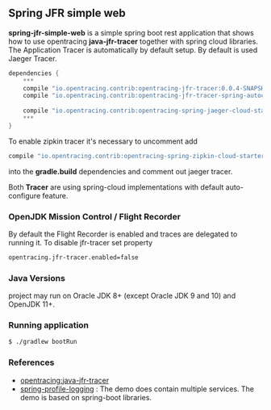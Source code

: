 ## Spring JFR simple web 

**spring-jfr-simple-web** is a simple spring boot rest application that shows how to use opentracing 
**java-jfr-tracer**  together with spring cloud libraries. The Application Tracer is automatically by default setup. 
By default is used Jaeger Tracer.

```groovy
dependencies {
    ***
    compile "io.opentracing.contrib:opentracing-jfr-tracer:0.0.4-SNAPSHOT"
    compile "io.opentracing.contrib:opentracing-jfr-tracer-spring-autoconfigure:0.0.4-SNAPSHOT"
    
    compile "io.opentracing.contrib:opentracing-spring-jaeger-cloud-starter:1.0.1"
    ***
}
```
To enable zipkin tracer it's necessary to uncomment add
```groovy
compile "io.opentracing.contrib:opentracing-spring-zipkin-cloud-starter:0.2.0"
```
into the **gradle.build** dependencies and comment out jaeger tracer. 

Both **Tracer** are using spring-cloud implementations with default auto-configure feature.


### OpenJDK Mission Control / Flight Recorder
By default the Flight Recorder is enabled and traces are delegated to running it.
To disable jfr-tracer set property
```bash
opentracing.jfr-tracer.enabled=false
```
### Java Versions
project may run on Oracle JDK 8+ (except Oracle JDK 9 and 10) and OpenJDK 11+.

### Running application 
```bash
$ ./gradlew bootRun
```

### References
* [opentracing:java-jfr-tracer](https://github.com/opentracing-contrib/java-jfr-tracer)  
* [spring-profile-logging](https://github.com/mirage22/spring-profile-logging) : The demo does contain multiple 
services. The demo is based on spring-boot libraries.
